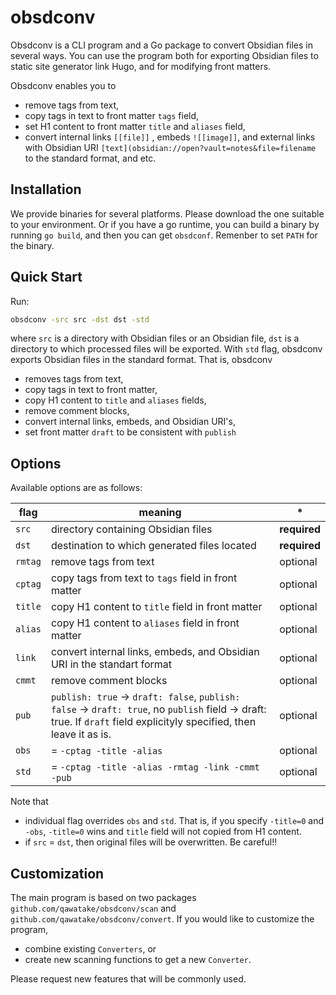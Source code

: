 # obsdconv
Obsdconv is a CLI program and a Go package to convert Obsidian files in several ways.
You can use the program both for exporting Obsidian files to static site generator link Hugo, and for modifying front matters.

Obsdconv enables you to
- remove tags from text,
- copy tags in text to front matter `tags` field,
- set H1 content to front matter `title` and `aliases` field,
- convert internal links `[[file]]` , embeds `![[image]]`, and external links with Obsidian URI `[text](obsidian://open?vault=notes&file=filename` to the standard format, and etc.

## Installation
We provide binaries for several platforms.
Please download the one suitable to your environment.
Or if you have a go runtime, you can build a binary by running
`go build`, and then you can get `obsdconf`.
Remenber to set `PATH` for the binary.

## Quick Start
Run:
```bash
obsdconv -src src -dst dst -std
```
where `src` is a directory with Obsidian files or an Obsidian file, `dst` is a directory to which processed files will be exported.
With `std` flag, obsdconv exports Obsidian files in the standard format.
That is, obsdconv
- removes tags from text,
- copy tags in text to front matter,
- copy H1 content to `title` and `aliases` fields,
- remove comment blocks,
- convert internal links, embeds, and Obsidian URI's,
- set front matter `draft` to be consistent with `publish`

## Options
Available options are as follows:

flag | meaning | \*
--- | --- | ---
`src` | directory containing Obsidian files  | **required**
`dst` | destination to which generated files located | **required**
`rmtag` | remove tags from text | optional
`cptag` | copy tags from text to `tags` field in front matter | optional
`title` | copy H1 content to `title` field in front matter | optional
`alias` | copy H1 content to `aliases` field in front matter | optional
`link` | convert internal links, embeds, and Obsidian URI in the standart format | optional
`cmmt` | remove comment blocks | optional
`pub` | `publish: true` -> `draft: false`, `publish: false` -> `draft: true`, no `publish` field -> draft: true. If `draft` field explicityly specified, then leave it as is. | optional
`obs` | = `-cptag -title -alias` | optional
`std` | = `-cptag -title -alias -rmtag -link -cmmt -pub` | optional

Note that
- individual flag overrides `obs` and `std`.
That is, if you specify `-title=0` and `-obs`, `-title=0` wins and `title` field will not copied from H1 content.
- if `src` = `dst`, then original files will be overwritten. Be careful!!


## Customization
The main program is based on two packages `github.com/qawatake/obsdconv/scan` and `github.com/qawatake/obsdconv/convert`.
If you would like to customize the program,
- combine existing `Converters`, or
- create new scanning functions to get a new `Converter`.

Please request new features that will be commonly used.
